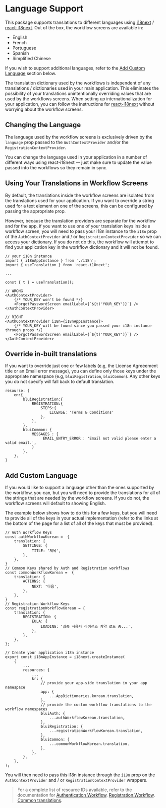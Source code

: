 # Language Support

This package supports translations to different languages using [i18next](https://www.i18next.com/) / [react-i18next](https://github.com/i18next/react-i18next). Out of the box, the workflow screens are available in:

-   English
-   French
-   Portuguese
-   Spanish
-   Simplified Chinese

If you wish to support additional languages, refer to the [Add Custom Language](#add-custom-languages) section below.

The translation dictionary used by the workflows is independent of any translations / dictionaries used in your main application. This eliminates the possibility of your translations unintentionally overriding values that are used by the workflows screens. When setting up internationalization for your application, you can follow the instructions for [react-i18next](https://github.com/i18next/react-i18next) without worrying about the workflow screens.

## Changing the Language

The language used by the workflow screens is exclusively driven by the `language` prop passed to the `AuthContextProvider` and/or the `RegistrationContextProvider`.

You can change the language used in your application in a number of different ways using react-i18next — just make sure to update the value passed into the workflows so they remain in sync.

## Using Your Translations in Workflow Screens

By default, the translations inside the workflow screens are isolated from the translations used for your application. If you want to override a string used for a text element on one of the screens, this can be configured by passing the appropriate prop.

However, because the translation providers are separate for the workflow and for the app, if you want to use one of your translation keys inside a workflow screen, you will need to pass your i18n instance to the `i18n` prop of the `AuthContextProvider` and / or `RegistrationContextProvider` so we can access your dictionary. If you do not do this, the workflow will attempt to find your application key in the workflow dictionary and it will not be found.

```tsx
// your i18n instance
import { i18nAppInstance } from './i18n';
import { useTranslation } from 'react-i18next';

...

const { t } = useTranslation();

// WRONG
<AuthContextProvider>
    {/* YOUR_KEY won't be found */}
    <ForgotPasswordScreen emailLabel={`${t('YOUR_KEY')}`} />
</AuthContextProvider>

// RIGHT
<AuthContextProvider i18n={i18nAppInstance}>
    {/* YOUR_KEY will be found since you passed your i18n instance through props */}
    <ForgotPasswordScreen emailLabel={`${t('YOUR_KEY')}`} />
</AuthContextProvider>
```

## Override in-built translations

If you want to override just one or few labels (e.g, the License Agreeement title or an Email error message), you can define only those keys under the appropriate namespace (e.g, `bluiRegistration`, `bluiCommon`). Any other keys you do not specify will fall back to default translation.

```tsx
resourse: {
    en:{
        bluiRegistration:{
            REGISTRATION:{
                STEPS:{
                    LICENSE: 'Terms & Conditions'
                },
            },
        },
        bluiCommon: {
            MESSAGES : {
                 EMAIL_ENTRY_ERROR : 'Email not valid please enter a valid email.',
            }
        },
    },
}
```

## Add Custom Language

If you would like to support a language other than the ones supported by the workflow, you can, but you will need to provide the translations for all of the strings that are needed by the workflow screens. If you do not, the workflow screens will default to showing English.

The example below shows how to do this for a few keys, but you will need to provide all of the keys in your actual implementation (refer to the links at the bottom of the page for a list of all of the keys that must be provided).

```tsx
// Auth Workflow Keys
const authWorkflowKorean =  {
    translation: {
        SETTINGS: {
            TITLE: '제목',
        },
    },
}
// Common Keys shared by Auth and Registration workflows
const commonWorkflowKorean =  {
    translation: {
        ACTIONS: {
            NEXT: '다음',
        },
    },
}
// Registration Workflow Keys
const registrationWorkflowKorean = {
    translation: {
        REGISTRATION: {
            EULA: {
                LOADING: '최종 사용자 라이선스 계약 로드 중...',
            },
        },
    },
};

// Create your application i18n instance
export const i18nAppInstance = i18next.createInstance(
    {
        ...
        resources: {
            ...
            kr: {
                // provide your app-side translation in your app namespace
                app: {
                    ...AppDictionaries.korean.translation,
                },
                // provide the custom workflow translations to the workflow namespaces
                bluiAuth: {
                    ...authWorkflowKorean.translation,
                },
                bluiRegistration: {
                    ...registrationWorkflowKorean.translation,
                },
                bluiCommon: {
                    ...commonWorkflowKorean.translation,
                },
            },
        },
    },
);
```

You will then need to pass this i18n instance through the `i18n` prop on the `AuthContextProvider` and / or `RegistrationContextProvider` wrappers.

> For a complete list of resource IDs available, refer to the documentation for
> [Authentication Workflow](../src/contexts/AuthContext/AuthDictionaries/english.ts).
> [Registration Workflow](../src/contexts/RegistrationContext/RegistrationDictionaries/english.ts).
> [Common translations](../src/contexts/SharedDictionaries/english.ts).
